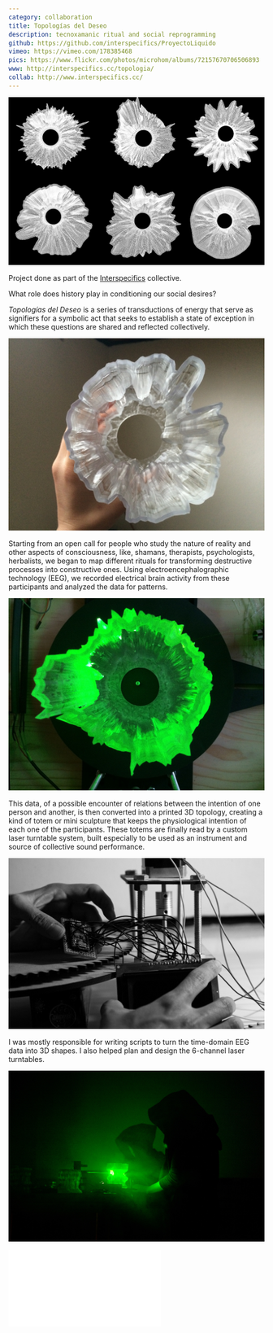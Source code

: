 ```yaml
---
category: collaboration
title: Topologías del Deseo
description: tecnoxamanic ritual and social reprogramming
github: https://github.com/interspecifics/ProyectoLiquido
vimeo: https://vimeo.com/178385468
pics: https://www.flickr.com/photos/microhom/albums/72157670706506893
www: http://interspecifics.cc/topologia/
collab: http://www.interspecifics.cc/
---
```

![](/assets/projects/topologias-del-deseo/topologia04.jpg)

Project done as part of the [Interspecifics](http://www.interspecifics.cc/) collective.

What role does history play in conditioning our social desires?

*Topologías del Deseo* is a series of transductions of energy that serve as signifiers for a symbolic act that seeks to establish a state of exception in which these questions are shared and reflected collectively.

![](/assets/projects/topologias-del-deseo/topologia01.jpg)

Starting from an open call for people who study the nature of reality and other aspects of consciousness, like, shamans, therapists, psychologists, herbalists, we began to map different rituals for transforming destructive processes into constructive ones. Using electroencephalographic technology (EEG), we recorded electrical brain activity from these participants and analyzed the data for patterns.

![](/assets/projects/topologias-del-deseo/topologia00.jpg)

This data, of a possible encounter of relations between the intention of one person and another, is then converted into a printed 3D topology, creating a kind of totem or mini sculpture that keeps the physiological intention of each one of the participants. These totems are finally read by a custom laser turntable system, built especially to be used as an instrument and source of collective sound performance.

![](/assets/projects/topologias-del-deseo/topologia02.jpg)

I was mostly responsible for writing scripts to turn the time-domain EEG data into 3D shapes. I also helped plan and design the 6-channel laser turntables.

![](/assets/projects/topologias-del-deseo/topologia03.jpg)


<div class="video-wrapper video-wrapper-16x9">
    <iframe src="//player.vimeo.com/video/178385468?title=0&amp;byline=0&amp;portrait=0&amp;color=ff0179" frameborder="0" webkitallowfullscreen="" mozallowfullscreen="" allowfullscreen=""></iframe>
</div>
